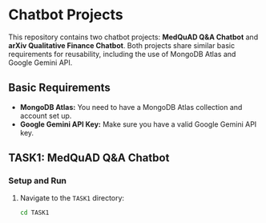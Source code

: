 # Chatbot Projects

This repository contains two chatbot projects: **MedQuAD Q&A Chatbot** and **arXiv Qualitative Finance Chatbot**. Both projects share similar basic requirements for reusability, including the use of MongoDB Atlas and Google Gemini API.

## Basic Requirements
- **MongoDB Atlas:** You need to have a MongoDB Atlas collection and account set up.
- **Google Gemini API Key:** Make sure you have a valid Google Gemini API key.

## TASK1: MedQuAD Q&A Chatbot

### Setup and Run
1. Navigate to the `TASK1` directory:
   ```bash
   cd TASK1
